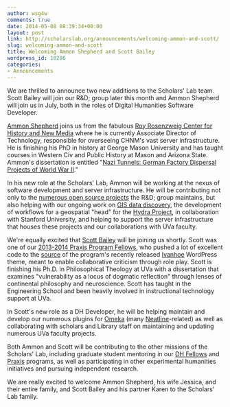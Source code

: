 ```yaml
---
author: wsg4w
comments: true
date: 2014-05-08 08:39:34+00:00
layout: post
link: http://scholarslab.org/announcements/welcoming-ammon-and-scott/
slug: welcoming-ammon-and-scott
title: Welcoming Ammon Shepherd and Scott Bailey
wordpress_id: 10286
categories:
- Announcements
---
```


We are thrilled to announce two new additions to the Scholars' Lab team. Scott Bailey will join our R&D; group later this month and Ammon Shepherd will join us in July, both in the roles of Digital Humanities Software Developer.

[Ammon Shepherd](http://mossiso.com/) joins us from the fabulous [Roy Rosenzweig Center for History and New Media](http://chnm.gmu.edu/) where he is currently  Associate Director of Technology, responsible for overseeing CHNM's vast server infrastructure. He is  finishing his PhD in history at George Mason University and has taught courses in Western Civ and Public History at Mason and Arizona State. Ammon's dissertation is entitled "[Nazi Tunnels: German Factory Dispersal Projects of World War II](http://nazitunnels.org/)."

In his new role at the Scholars' Lab, Ammon will be working at the nexus of software development and server infrastructure. He will be contributing not only to the [numerous open source projects](https://github.com/scholarslab/) the R&D; group maintains, but also helping with our ongoing work on [GIS data discovery](http://gis.lib.virginia.edu), the development of workflows for a geospatial "head" for the [Hydra Project](http://projecthydra.org/), in collaboration with Stanford University, and helping to support the server infrastructure that houses these projects and our collaborations with UVa faculty. 

We're equally excited that [Scott Bailey](http://csbailey.org/) will be joining us shortly. Scott was one of our [2013-2014 Praxis Program Fellows](http://praxis.scholarslab.org/people.html), who pushed a lot of excellent code to the [source](https://github.com/scholarslab/ivanhoe) of the program's recently released [Ivanhoe](http://ivanhoe.scholarslab.org/) WordPress theme, meant to enable collaborative criticism through role play. Scott is finishing his Ph.D. in Philosophical Theology at UVa with a dissertation that examines "vulnerability as a locus of dogmatic reflection" through lenses of continental philosophy and neuroscience. Scott has taught in the Engineering School and been heavily involved in instructional technology support at UVa.

In Scott's new role as a DH Developer, he will be helping maintain and develop our numerous plugins for [Omeka](http://omeka.org) (many [Neatline](http://neatline.org)-related) as well as collaborating with scholars and Library staff on maintaining and updating numerous UVa faculty projects.

Both Ammon and Scott will be contributing to the other missions of the Scholars' Lab, including graduate student mentoring in our [DH Fellows](http://www.scholarslab.org/graduate-fellowship-in-digital-humanities/) and [Praxis](http://praxis.scholarslab.org) programs, as well as participating in other experimental humanities initiatives and pursuing independent research. 

We are really excited to welcome Ammon Shepherd, his wife Jessica, and their entire family, and Scott Bailey and his partner Karen to the Scholars' Lab family.   
